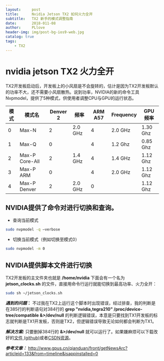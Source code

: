 ```yaml
---
layout:     post
title:      Nvidia Jetson TX2 如何火力全开
subtitle:   TX2 新手的模式调整指南
date:       2018-011-08
author:     PLlove
header-img: img/post-bg-ios9-web.jpg
catalog: true
tags:
    - TX2
---
```

# nvidia jetson TX2 火力全开


TX2开发板启动后，开发板上的小风扇是不会旋转的，估计是因为TX2开发板默认的功率不大，还不需要小风扇散热。说到功率，NVIDIA的新的命令工具Nvpmodel，提供了5种模式，供使用者调整CPU与GPU的运行状态。

| 模式     | 模式名 | Denver 2|频率|ARM A57|Frequency|GPU 频率|
| ---     | --- | --- | --- | --- | ---|---|
|0|Max-N    |2|2.0 GHz|4|2.0 GHz|1.30 Ghz|
|1|Max-Q|0  | |4|1.2 Ghz|0.85 Ghz|
|2|Max-P Core-All|2|1.4 GHz|4|1.4 GHz|1.12 Ghz|
|3|Max-P ARM|0| |4|2.0 GHz|1.12 Ghz
|4|Max-P Denver|2|2.0 GHz|0| |1.12 Ghz

## NVIDIA提供了命令对进行切换和查询。

* 查询当前模式
```sh
sudo nvpmodel -q –verbose
```
* 切换当前模式（例如切换至模式0）
```sh
sudo nvpmodel -m 0
```
## NVIDIA提供脚本文件进行切换

TX2开发板的主文件夹也就是 __/home/nvidia__ 下面会有一个名为 **jetson_clocks.sh** 的文件，直接用命令行运行就能切换到最高功率、火力全开：
```sh
sudo sh ~/jetson_clocks.sh
```
***遇到的问题*：** 不过我在TX2上运行这个脚本时出现错误，经过排查，我的判断是在385行的判断语句对384行的 **grep "nvidia,tegra210" /proc/device-tree/compatible &>/dev/null** 的判断逻辑错误，本意是只要找到TX1开发板的标志就判断是TX1开发板，否则是TX2，但逻辑错误导致无论如何都会判断为TX1。

***解决方案:*** 只要删掉384行的 **&>/dev/null** 就可以运行了。如果嫌麻烦可以下载改好的[文件
(github)](https://github.com/piaoling199/TX2-notes/blob/master/sources/jetson_clocks.sh)或者[CSDN资源](https://download.csdn.net/download/weixin_43640369/10772540)。

***参考文章：*** http://www.gpus.cn/qianduan/front/getNewsArc?articleid=133&from=timeline&isappinstalled=0
